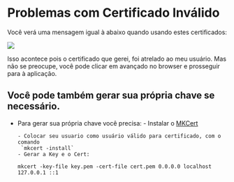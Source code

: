 # Problemas com Certificado Inválido

Você verá uma mensagem igual à abaixo quando usando estes certificados:

![](./sslproblem.png)

Isso acontece pois o certificado que gerei, foi atrelado ao meu usuário. Mas não se preocupe, você pode clicar em avançado no browser e prosseguir para à aplicação.

## Você pode também gerar sua própria chave se necessário.

- Para gerar sua própria chave você precisa: - Instalar o [MKCert](https://github.com/FiloSottile/mkcert)

      - Colocar seu usuario como usuário válido para certificado, com o comando
       `mkcert -install`
      - Gerar a Key e o Cert:

  `mkcert -key-file key.pem -cert-file cert.pem 0.0.0.0 localhost 127.0.0.1 ::1`
